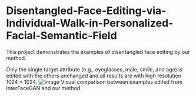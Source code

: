# Disentangled-Face-Editing-via-Individual-Walk-in-Personalized-Facial-Semantic-Field
This project demonstrates the examples of disentangled face editing by our method.

Only the single target attribute (e.g., eyeglasses, male, smile, and age) is edited with the others unchanged and all results are with high resolution 1024 $\times$ 1024.
![image](https://github.com/lcd21/PFSF/blob/main/FigEditedExamplesOurmethod.jpg)
Visual comparison between examples edited from InterFaceGAN and our method.
